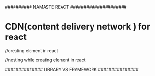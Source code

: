 ########## NAMASTE REACT #####################

 # CDN(content delivery network ) for react 






//creating element in react 
<!-- <script>
    const heading = React.createElement("h1",{},"hello world");
    const root  = ReactDOM.createRoot(document.getElementById("root"));
    root.render(heading);
</script> -->

//nesting while creating element in react 
 <!--
  const parent = React.createElement("div",{id:"parent"},
    React.createElement("div",{id:"child"},
    [React.createElement("h1",{},"hello world from h2"),React.createElement("h3",{},"hello world from h3")]));
   const root = ReactDOM.createRoot(document.getElementById('root'));
    root.render(parent);
     -->


############## LIBRARY VS FRAMEWORK ###############
### 